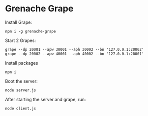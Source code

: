 # Grenache Grape

Install Grape:

```
npm i -g grenache-grape
```

Start 2 Grapes:

```
grape --dp 20001 --apw 30001 --aph 30002 --bn '127.0.0.1:20002'
grape --dp 20002 --apw 40001 --aph 40002 --bn '127.0.0.1:20001'
```

Install packages

```
npm i
```

Boot the server:

```
node server.js
```

After starting the server and grape, run:

```
node client.js
```
